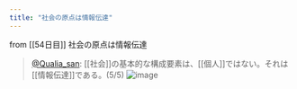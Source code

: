 ```yaml
---
title: "社会の原点は情報伝達"
---
```


from [[54日目]]
社会の原点は情報伝達
> [@Qualia_san](https://twitter.com/Qualia_san/status/1604863246724259840?s=20&t=AurMx9N3nqtGmczfiFCzTg): [[社会]]の基本的な構成要素は、[[個人]]ではない。それは[[情報伝達]]である。(5/5)
> ![image](https://pbs.twimg.com/media/FkWdy2_VEAAAKTh.png)
